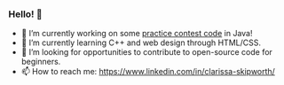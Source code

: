 ### Hello! 👋

- 🔭  I’m currently working on some [practice contest code](https://github.com/cskipworth/ContestCode) in Java!
- 🌱  I’m currently learning C++ and web design through HTML/CSS.
- 🤔  I’m looking for opportunities to contribute to open-source code for beginners.
- 📫  How to reach me: https://www.linkedin.com/in/clarissa-skipworth/

<!--
**cskipworth/cskipworth** is a ✨ _special_ ✨ repository because its `README.md` (this file) appears on your GitHub profile.

Here are some ideas to get you started:

